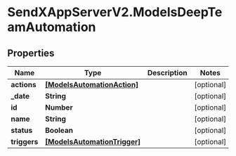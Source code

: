 # SendXAppServerV2.ModelsDeepTeamAutomation

## Properties
Name | Type | Description | Notes
------------ | ------------- | ------------- | -------------
**actions** | [**[ModelsAutomationAction]**](ModelsAutomationAction.md) |  | [optional] 
**_date** | **String** |  | [optional] 
**id** | **Number** |  | [optional] 
**name** | **String** |  | [optional] 
**status** | **Boolean** |  | [optional] 
**triggers** | [**[ModelsAutomationTrigger]**](ModelsAutomationTrigger.md) |  | [optional] 



